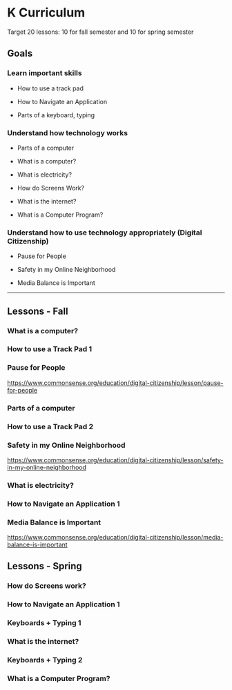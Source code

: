 # K Curriculum

Target 20 lessons: 10 for fall semester and 10 for spring semester

## Goals

### Learn important skills

* How to use a track pad

* How to Navigate an Application

* Parts of a keyboard, typing

### Understand how technology works

* Parts of a computer

* What is a computer?

* What is electricity?

* How do Screens Work?

* What is the internet?

* What is a Computer Program?

### Understand how to use technology appropriately (Digital Citizenship)

* Pause for People 

* Safety in my Online Neighborhood

* Media Balance is Important





---

## Lessons - Fall

### What is a computer?

### How to use a Track Pad 1

### Pause for People
https://www.commonsense.org/education/digital-citizenship/lesson/pause-for-people

### Parts of a computer

### How to use a Track Pad 2

### Safety in my Online Neighborhood
https://www.commonsense.org/education/digital-citizenship/lesson/safety-in-my-online-neighborhood

### What is electricity?

### How to Navigate an Application 1

### Media Balance is Important
https://www.commonsense.org/education/digital-citizenship/lesson/media-balance-is-important



## Lessons - Spring

### How do Screens work?

### How to Navigate an Application 1

### Keyboards + Typing 1

### What is the internet?

### Keyboards + Typing 2

### What is a Computer Program?


